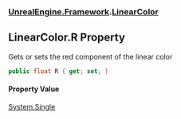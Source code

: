 ### [UnrealEngine.Framework](./UnrealEngine-Framework.md 'UnrealEngine.Framework').[LinearColor](./LinearColor.md 'UnrealEngine.Framework.LinearColor')
## LinearColor.R Property
Gets or sets the red component of the linear color  
```csharp
public float R { get; set; }
```
#### Property Value
[System.Single](https://docs.microsoft.com/en-us/dotnet/api/System.Single 'System.Single')  
